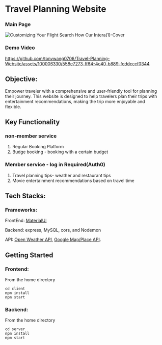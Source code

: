 # Travel Planning Website

### Main Page 
![Customizing Your Flight Search How Our Intera(1)-Cover](https://github.com/tonywang0708/Travel-Planning-Website/assets/100006330/bf5f8d95-c888-44c9-a37e-c02d791f21b5)


### Demo Video
https://github.com/tonywang0708/Travel-Planning-Website/assets/100006330/558e7273-ff64-4c40-b889-feddcccf0344

## Objective: 
Empower traveler with a comprehensive and user-friendly tool for planning their journey. 
This website is designed to help travelers plan their trips with entertainment recommendations, making the trip more enjoyable and flexible.

## Key Functionality
### non-member service 
1. Regular Booking Platform 
2. Budge booking -  booking with a certain budget
   
### Member service - log in Required(Auth0)
1. Travel planning tips- weather and restaurant tips
2. Movie entertainment recommendations based on travel time
   
## Tech Stacks:
### Frameworks:
FrontEnd: <a href="https://mui.com/material-ui/getting-started/"> MaterialUI <a>

Backend: express, MySQL, cors, and Nodemon

API: <a href ="https://openweathermap.org/api">Open Weather API</a>, <a href="https://developers.google.com/maps/documentation/javascript/overview" >Google Map/Place API</a>.

## Getting Started
### Frontend:
From the home directory
```
cd client 
npm install
npm start
```

### Backend:
From the home directory
```
cd server
npm install
npm start
```


